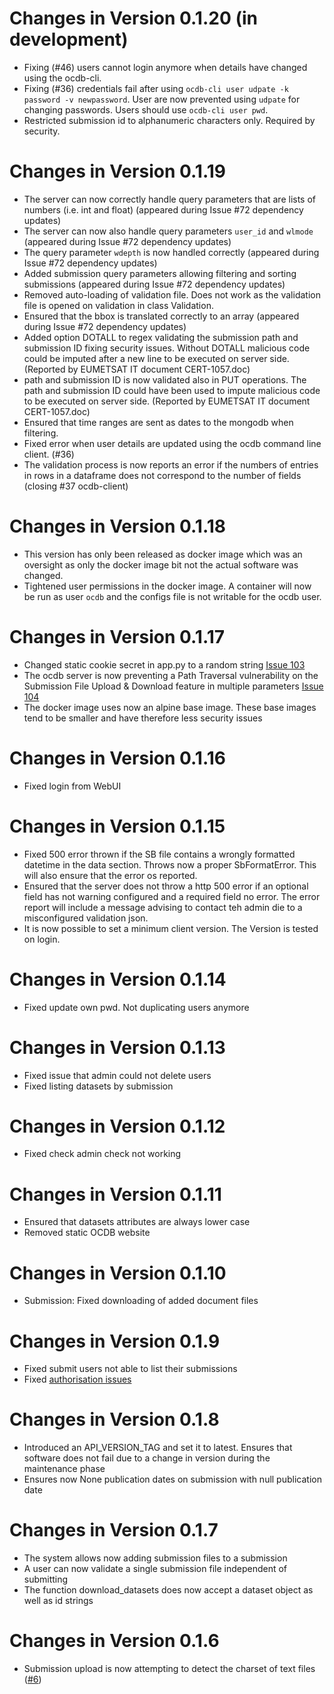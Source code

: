 # Changes in Version 0.1.20 (in development)

- Fixing (#46) users cannot login anymore when details have changed using the ocdb-cli.
- Fixing (#36) credentials fail after using `ocdb-cli user udpate -k password -v newpassword`. User are now prevented
  using `udpate` for changing passwords. Users should use `ocdb-cli user pwd`.
- Restricted submission id to alphanumeric characters only. Required by security.

# Changes in Version 0.1.19

- The server can now correctly handle query parameters that are lists of numbers (i.e. int and float) (appeared during Issue #72 dependency updates)
- The server can now also handle query parameters `user_id` and `wlmode` (appeared during Issue #72 dependency updates)
- The query parameter `wdepth` is now handled correctly (appeared during Issue #72 dependency updates)
- Added submission query parameters allowing filtering and sorting submissions (appeared during Issue #72 dependency updates)
- Removed auto-loading of validation file. Does not work as the validation file is opened on validation in class Validation.
- Ensured that the bbox is translated correctly to an array (appeared during Issue #72 dependency updates)
- Added option DOTALL to regex validating the submission path and submission ID fixing security issues. Without
  DOTALL malicious code could be imputed after a new line to be executed on server side. (Reported by EUMETSAT IT document CERT-1057.doc)
- path and submission ID is now validated also in PUT operations. The path and submission ID could have been used
  to impute malicious code to be executed on server side. (Reported by EUMETSAT IT document CERT-1057.doc)
- Ensured that time ranges are sent as dates to the mongodb when filtering.
- Fixed error when user details are updated using the ocdb command line client. (#36)
- The validation process is now reports an error if the numbers of entries in rows in a dataframe does not correspond
  to the number of fields (closing #37 ocdb-client)
 
# Changes in Version 0.1.18

- This version has only been released as docker image which was an oversight as only the docker image bit not the 
  actual software was changed. 
- Tightened user permissions in the docker image. A container will now be run as user `ocdb` and the configs file is
  not writable for the ocdb user. 

# Changes in Version 0.1.17

- Changed static cookie secret in app.py to a random string [Issue 103](https://gitlab.eumetsat.int/OC/External/OC-DB/ocdb-webui/-/issues/103)
- The ocdb server is now preventing a Path Traversal vulnerability on the Submission
  File Upload & Download feature in multiple parameters [Issue 104](https://gitlab.eumetsat.int/OC/External/OC-DB/ocdb-webui/-/issues/104)
- The docker image uses now an alpine base image. These base images tend to be smaller and have therefore less 
  security issues

# Changes in Version 0.1.16

- Fixed login from WebUI

# Changes in Version 0.1.15

- Fixed 500 error thrown if the SB file contains a wrongly formatted datetime in the data section. Throws now a proper SbFormatError. This will also ensure that the error os reported.
- Ensured that the server does not throw a http 500 error if an optional field has not warning configured and a required field no error. The error report will include a message advising to contact teh admin die to a misconfigured validation json. 
- It is now possible to set a minimum client version. The Version is
  tested on login.

# Changes in Version 0.1.14

- Fixed update own pwd. Not duplicating users anymore

# Changes in Version 0.1.13

- Fixed issue that admin could not delete users
- Fixed listing datasets by submission

# Changes in Version 0.1.12

- Fixed check admin check not working

# Changes in Version 0.1.11

- Ensured that datasets attributes are always lower case
- Removed static OCDB website

# Changes in Version 0.1.10

- Submission: Fixed downloading of added document files

# Changes in Version 0.1.9

- Fixed submit users not able to list their submissions
- Fixed [authorisation issues](https://gitlab.eumetsat.int/OC/External/OC-DB/ocdb-client/issues/23)

# Changes in Version 0.1.8

- Introduced an API_VERSION_TAG and set it to latest. Ensures that software does
  not fail due to a change in version during the maintenance phase 
- Ensures now None publication dates on submission with null publication date

# Changes in Version 0.1.7

- The system allows now adding submission files to a submission
- A user can now validate a single submission file independent of submitting
- The function download_datasets does now accept a dataset object as well as id strings
 

# Changes in Version 0.1.6

- Submission upload is now attempting to detect the charset of text files ([#6](https://gitlab.eumetsat.int/OC/External/OC-DB/ocdb-webui/issues/6)) 